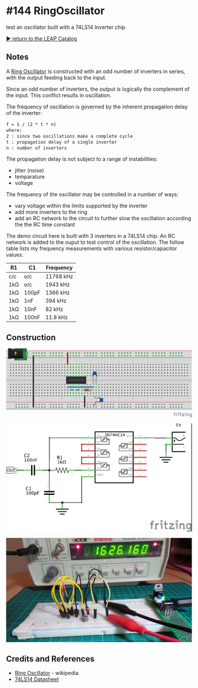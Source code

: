 # #144 RingOscillator

test an oscillator built with a 74LS14 Inverter chip


[:arrow_forward: return to the LEAP Catalog](https://leap.tardate.com)

## Notes

A [Ring Oscillator](https://en.wikipedia.org/wiki/Ring_oscillator) is constructed
with an odd number of inverters in series, with the output feeding back to the input.

Since an odd number of inverters, the output is logically the complement of the input.
This conflict results in oscillation.

The frequency of oscillation is governed by the inherent propagation delay of the inverter:

    f = 1 / (2 * t * n)
    where:
    2 : since two oscillations make a complete cycle
    t : propagation delay of a single inverter
    n : number of inverters

The propagation delay is not subject to a range of instabilities:
* jitter (noise)
* temparature
* voltage

The frequency of the oscillator may be controlled in a number of ways:
* vary voltage within the limits supported by the inverter
* add more inverters to the ring
* add an RC network to the circuit to further slow the oscillation according the the RC time constant

The demo circuit here is built with 3 inverters in a 74LS14 chip.
An RC network is added to the ouput to test control of the oscillation.
The follow table lists my frequency measurements with various resistor/capacitor values.

| R1  | C1    | Frequency |
|-----|-------|-----------|
| c/c | o/c   | 11768 kHz |
| 1kΩ | o/c   | 1943 kHz  |
| 1kΩ | 100pF | 1366 kHz  |
| 1kΩ | 1nF   | 394 kHz   |
| 1kΩ | 10nF  | 82 kHz    |
| 1kΩ | 100nF | 11.8 kHz  |

## Construction

![Breadboard](./assets/RingOscillator_bb.jpg?raw=true)

![The Schematic](./assets/RingOscillator_schematic.jpg?raw=true)

![The Build](./assets/RingOscillator_build.jpg?raw=true)

## Credits and References
* [Ring Oscillator](https://en.wikipedia.org/wiki/Ring_oscillator) - wikipedia
* [74LS14 Datasheet](http://www.futurlec.com/74LS/74LS14.shtml)

